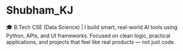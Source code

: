 # Shubham_KJ
🎓 B.Tech CSE (Data Science) | I build smart, real-world AI tools using Python, APIs, and UI frameworks. Focused on clean logic, practical applications, and projects that feel like real products — not just code.
